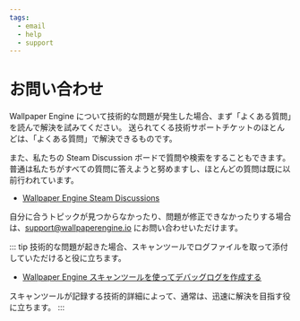 ```yaml
---
tags:
  - email
  - help
  - support
---
```


# お問い合わせ

Wallpaper Engine について技術的な問題が発生した場合、まず「よくある質問」を読んで解決を試みてください。 送られてくる技術サポートチケットのほとんどは、「よくある質問」で解決できるものです。

また、私たちの Steam Discussion ボードで質問や検索をすることもできます。 普通は私たちがすべての質問に答えようと努めますし、ほとんどの質問は既に以前行われています。

* [Wallpaper Engine Steam Discussions](https://steamcommunity.com/app/431960/discussions/)

自分に合うトピックが見つからなかったり、問題が修正できなかったりする場合は、[support@wallpaperengine.io](mailto:support@wallpaperengine.io?subject=Support%20Request) にお問い合わせいただけます。

::: tip 技術的な問題が起きた場合、スキャンツールでログファイルを取って添付していただけると役に立ちます。

* [Wallpaper Engine スキャンツールを使ってデバッグログを作成する](debug/scantool)

スキャンツールが記録する技術的詳細によって、通常は、迅速に解決を目指す役に立ちます。 :::